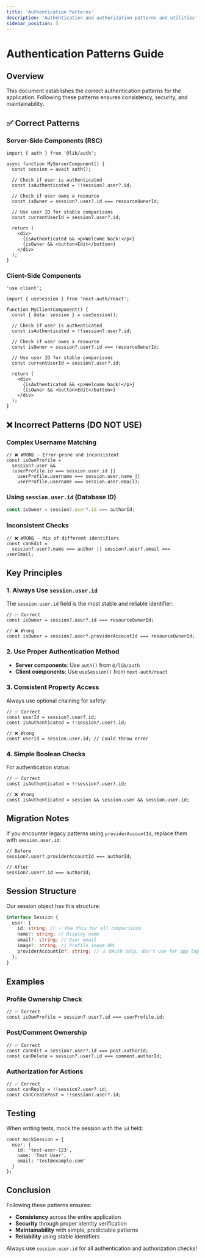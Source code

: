 ```yaml
---
title: 'Authentication Patterns'
description: 'Authentication and authorization patterns and utilities'
sidebar_position: 5
---
```


# Authentication Patterns Guide

## Overview

This document establishes the correct authentication patterns for the application. Following these patterns ensures consistency, security, and maintainability.

## ✅ Correct Patterns

### Server-Side Components (RSC)

```tsx
import { auth } from '@lib/auth';

async function MyServerComponent() {
  const session = await auth();

  // Check if user is authenticated
  const isAuthenticated = !!session?.user?.id;

  // Check if user owns a resource
  const isOwner = session?.user?.id === resourceOwnerId;

  // Use user ID for stable comparisons
  const currentUserId = session?.user?.id;

  return (
    <div>
      {isAuthenticated && <p>Welcome back!</p>}
      {isOwner && <button>Edit</button>}
    </div>
  );
}
```

### Client-Side Components

```tsx
'use client';

import { useSession } from 'next-auth/react';

function MyClientComponent() {
  const { data: session } = useSession();

  // Check if user is authenticated
  const isAuthenticated = !!session?.user?.id;

  // Check if user owns a resource
  const isOwner = session?.user?.id === resourceOwnerId;

  // Use user ID for stable comparisons
  const currentUserId = session?.user?.id;

  return (
    <div>
      {isAuthenticated && <p>Welcome back!</p>}
      {isOwner && <button>Edit</button>}
    </div>
  );
}
```

## ❌ Incorrect Patterns (DO NOT USE)

### Complex Username Matching

```tsx
// ❌ WRONG - Error-prone and inconsistent
const isOwnProfile =
  session?.user &&
  (userProfile.id === session.user.id ||
    userProfile.username === session.user.name ||
    userProfile.username === session.user.email);
```

### Using `session.user.id` (Database ID)

```typescript
const isOwner = session?.user?.id === authorId;
```

### Inconsistent Checks

```tsx
// ❌ WRONG - Mix of different identifiers
const canEdit =
  session?.user?.name === author || session?.user?.email === userEmail;
```

## Key Principles

### 1. Always Use `session.user.id`

The `session.user.id` field is the most stable and reliable identifier:

```tsx
// ✅ Correct
const isOwner = session?.user?.id === resourceOwnerId;

// ❌ Wrong
const isOwner = session?.user?.providerAccountId === resourceOwnerId;
```

### 2. Use Proper Authentication Method

- **Server components**: Use `auth()` from `@/lib/auth`
- **Client components**: Use `useSession()` from `next-auth/react`

### 3. Consistent Property Access

Always use optional chaining for safety:

```tsx
// ✅ Correct
const userId = session?.user?.id;
const isAuthenticated = !!session?.user?.id;

// ❌ Wrong
const userId = session.user.id; // Could throw error
```

### 4. Simple Boolean Checks

For authentication status:

```tsx
// ✅ Correct
const isAuthenticated = !!session?.user?.id;

// ❌ Wrong
const isAuthenticated = session && session.user && session.user.id;
```

## Migration Notes

If you encounter legacy patterns using `providerAccountId`, replace them with `session.user.id`:

```tsx
// Before
session?.user?.providerAccountId === authorId;

// After
session?.user?.id === authorId;
```

## Session Structure

Our session object has this structure:

```typescript
interface Session {
  user: {
    id: string; // ✅ Use this for all comparisons
    name?: string; // Display name
    email?: string; // User email
    image?: string; // Profile image URL
    providerAccountId?: string; // ⚠️ OAuth only, don't use for app logic
  };
}
```

## Examples

### Profile Ownership Check

```tsx
// ✅ Correct
const isOwnProfile = session?.user?.id === userProfile.id;
```

### Post/Comment Ownership

```tsx
// ✅ Correct
const canEdit = session?.user?.id === post.authorId;
const canDelete = session?.user?.id === comment.authorId;
```

### Authorization for Actions

```tsx
// ✅ Correct
const canReply = !!session?.user?.id;
const canCreatePost = !!session?.user?.id;
```

## Testing

When writing tests, mock the session with the `id` field:

```tsx
const mockSession = {
  user: {
    id: 'test-user-123',
    name: 'Test User',
    email: 'test@example.com'
  }
};
```

## Conclusion

Following these patterns ensures:

- **Consistency** across the entire application
- **Security** through proper identity verification
- **Maintainability** with simple, predictable patterns
- **Reliability** using stable identifiers

Always use `session.user.id` for all authentication and authorization checks!
